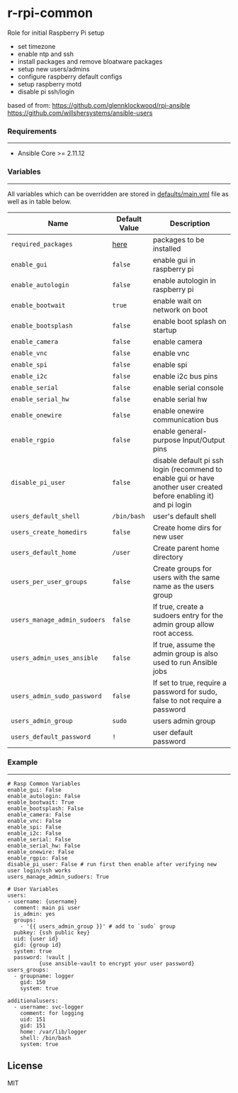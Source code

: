 # r-rpi-common

Role for initial Raspberry Pi setup

- set timezone
- enable ntp and ssh
- install packages and remove bloatware packages
- setup new users/admins
- configure raspberry default configs
- setup raspberry motd
- disable pi ssh/login

based of from:
https://github.com/glennklockwood/rpi-ansible
https://github.com/willshersystems/ansible-users

### Requirements
------------
- Ansible Core >= 2.11.12

### Variables
--------------
All variables which can be overridden are stored in [defaults/main.yml](defaults/main.yml) file as well as in table below.

| Name           | Default Value | Description                        |
| -------------- | ------------- | -----------------------------------|
| `required_packages` | [here](defaults/main.yml) | packages to be installed |
| `enable_gui` | `false` | enable gui in raspberry pi |
| `enable_autologin` | `false`  | enable autologin in raspberry pi |
| `enable_bootwait` | `true`  | enable wait on network on boot |
| `enable_bootsplash` | `false`  | enable boot splash on startup |
| `enable_camera` | `false`  | enable camera |
| `enable_vnc` | `false`  | enable vnc|
| `enable_spi` | `false`  | enable spi |
| `enable_i2c` | `false`  | enable i2c bus pins |
| `enable_serial` | `false`  | enable serial console |
| `enable_serial_hw` | `false`  | enable serial hw |
| `enable_onewire` | `false`  | enable onewire communication bus |
| `enable_rgpio` | `false`  | enable general-purpose Input/Output pins |
| `disable_pi_user` | `false`  | disable default pi ssh login (recommend to enable gui or have another user created before enabling it) and pi login|
| `users_default_shell` | `/bin/bash` | user's default shell |
| `users_create_homedirs` | `false` | Create home dirs for new user |
| `users_default_home` | `/user` | Create parent home directory |
| `users_per_user_groups` | `false` | Create groups for users with the same name as the users group |
| `users_manage_admin_sudoers` | `false` | If true, create a sudoers entry for the admin group allow root access. |
| `users_admin_uses_ansible` | `false` | If true, assume the admin group is also used to run Ansible jobs |
| `users_admin_sudo_password` | `false` | If set to true, require a password for sudo, false to not require a password |
| `users_admin_group` | `sudo` | users admin group |
| `users_default_password` | `!` | user default password |

### Example
-----------
```
# Rasp Common Variables
enable_gui: False
enable_autologin: False
enable_bootwait: True
enable_bootsplash: False
enable_camera: False
enable_vnc: False
enable_spi: False
enable_i2c: False
enable_serial: False
enable_serial_hw: False
enable_onewire: False
enable_rgpio: False
disable_pi_user: False # run first then enable after verifying new user login/ssh works
users_manage_admin_sudoers: True

# User Variables
users:
- username: {username}
  comment: main pi user
  is_admin: yes
  groups: 
    - '{{ users_admin_group }}' # add to `sudo` group
  pubkey: {ssh public key}
  uid: {user id}
  gid: {group id}
  system: true
  password: !vault |
          {use ansible-vault to encrypt your user password}
users_groups:
  - groupname: logger
    gid: 150
    system: true

additionalusers:
  - username: svc-logger
    comment: for logging
    uid: 151
    gid: 151
    home: /var/lib/logger
    shell: /bin/bash
    system: true
```

License
-------
MIT
